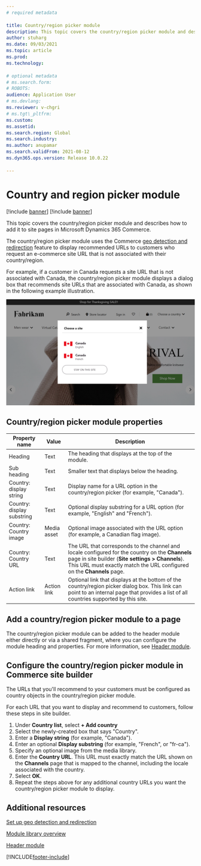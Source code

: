 ```yaml
---
# required metadata

title: Country/region picker module
description: This topic covers the country/region picker module and describes how to add it to site pages in Microsoft Dynamics 365 Commerce. 
author: stuharg
ms.date: 09/03/2021
ms.topic: article
ms.prod:
ms.technology:

# optional metadata
# ms.search.form:
# ROBOTS:
audience: Application User
# ms.devlang:
ms.reviewer: v-chgri
# ms.tgt\_pltfrm:
ms.custom:
ms.assetid:
ms.search.region: Global
ms.search.industry:
ms.author: anupamar
ms.search.validFrom: 2021-08-12
ms.dyn365.ops.version: Release 10.0.22

---
```


# Country and region picker module

[!include [banner](includes/banner.md)]
[!include [banner](includes/preview-banner.md)]

This topic covers the country/region picker module and describes how to add it to site pages in Microsoft Dynamics 365 Commerce.

The country/region picker module uses the Commerce [geo detection and redirection](geo-detection-redirection.md) feature to display recommended URLs to customers who request an e-commerce site URL that is not associated with their country/region. 

For example, if a customer in Canada requests a site URL that is not associated with Canada, the country/region picker module displays a dialog box that recommends site URLs that are associated with Canada, as shown in the following example illustration.

![Example of a country/region picker module displaying a URL recommendation dialog box on a home page](./media/Geo_country-region-module-insitu.png)

## Country/region picker module properties

| Property name              | Value       | Description                                                  |
| -------------------------- | ----------- | ------------------------------------------------------------ |
| Heading                    | Text        | The heading that displays at the top of the module.          |
| Sub heading                | Text        | Smaller text that displays below the heading.                |
| Country: display string    | Text        | Display name for a URL option in the country/region picker (for example, "Canada"). |
| Country: display substring | Text        | Optional display substring for a URL option (for example, "English" and "French"). |
| Country: Country image     | Media asset | Optional image associated with the URL option (for example, a Canadian flag image). |
| Country: Country URL       | Text        | The URL that corresponds to the channel and locale configured for the country on the **Channels** page in site builder (**Site settings \> Channels**). This URL must exactly match the URL configured on the **Channels** page. |
| Action link                | Action link | Optional link that displays at the bottom of the country/region picker dialog box. This link can point to an internal page that provides a list of all countries supported by this site. |

## Add a country/region picker module to a page

The country/region picker module can be added to the header module either directly or via a shared fragment, where you can configure the module heading and properties. For more information, see [Header module](author-header-module.md).

## Configure the country/region picker module in Commerce site builder 

The URLs that you'll recommend to your customers must be configured as country objects in the country/region picker module. 

For each URL that you want to display and recommend to customers, follow these steps in site builder.

1. Under **Country list**, select **+ Add country**  
1. Select the newly-created box that says "Country".
1. Enter a **Display string** (for example, "Canada").
1. Enter an optional **Display substring** (for example, "French", or "fr-ca"). 
1. Specify an optional image from the media library.
1. Enter the **Country URL**. This URL must exactly match the URL shown on the **Channels** page that is mapped to the channel, including the locale associated with the country. 
1. Select **OK**.
1. Repeat the steps above for any additional country URLs you want the country/region picker module to display. 

## Additional resources

[Set up geo detection and redirection](geo-detection-redirection.md)

[Module library overview](starter-kit-overview.md)

[Header module](author-header-module.md)


[!INCLUDE[footer-include](../includes/footer-banner.md)]
